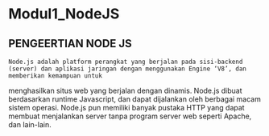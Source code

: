 # Modul1_NodeJS

## PENGEERTIAN NODE JS

    Node.js adalah platform perangkat yang berjalan pada sisi-backend (server) dan aplikasi jaringan dengan menggunakan Engine ‘V8’, dan memberikan kemampuan untuk
menghasilkan situs web yang berjalan dengan dinamis. Node.js dibuat berdasarkan runtime Javascript, dan dapat dijalankan oleh berbagai 
macam sistem operasi. Node.js pun memiliki banyak pustaka HTTP yang dapat membuat menjalankan server tanpa program server web seperti Apache, dan lain-lain.
